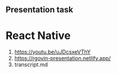 ## Presentation task

# React Native

1. https://youtu.be/uJDcsxeVThY
2. https://rgovin-presentation.netlify.app/
3. transcript.md



